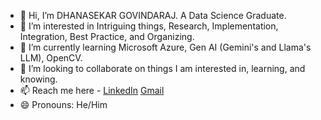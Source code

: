 - 👋 Hi, I’m DHANASEKAR GOVINDARAJ. A Data Science Graduate.
- 👀 I’m interested in Intriguing things, Research, Implementation, Integration, Best Practice, and Organizing.
- 🌱 I’m currently learning Microsoft Azure, Gen AI (Gemini's and Llama's LLM), OpenCV.
- 💞️ I’m looking to collaborate on things I am interested in, learning, and knowing.
- 📫 Reach me here - [LinkedIn](https://www.linkedin.com/in/dhanasekar-govindaraj-177096310/) [Gmail](sekar.dhana5982@gmail.com)
- 😄 Pronouns: He/Him
<!---
DHANA5982/DHANA5982 is a ✨ special ✨ repository because its `README.md` (this file) appears on your GitHub profile.
You can click the Preview link to take a look at your changes.
--->
